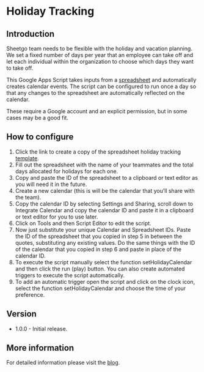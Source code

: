 # Holiday Tracking

## Introduction

Sheetgo team needs to be flexible with the holiday and vacation planning. We set a fixed number of days per year that an employee can take off and let each individual within the organization to choose which days they want to take off.

This Google Apps Script takes inputs from a [spreadsheet](https://docs.google.com/spreadsheets/d/1oPD22qiVj65Ud1_U-O-44xJekYQ6SFtlyiL_slWydTE/copy) and automatically creates calendar events. The script can be configured to run once a day so that any changes to the spreadsheet are automatically reflected on the calendar.

These require a Google account and an explicit permission, but in some cases may be a good fit.

## How to configure
1. Click the link to create a copy of the spreadsheet holiday tracking [template](https://docs.google.com/spreadsheets/d/1oPD22qiVj65Ud1_U-O-44xJekYQ6SFtlyiL_slWydTE/copy).
2. Fill out the spreadsheet with the name of your teammates and the total days allocated for holidays for each one.
3. Copy and paste the ID of the spreadsheet to a clipboard or text editor as you will need it in the future.
4. Create a new calendar (this is will be the calendar that you’ll share with the team).
5. Copy the calendar ID by selecting Settings and Sharing, scroll down to Integrate Calendar and copy the calendar ID and paste it in a clipboard or text editor for you to use later.
6. Click on Tools and then Script Editor to edit the script.
7. Now just substitute your unique Calendar and Spreadsheet IDs. Paste the ID of the spreadsheet that you copied in step 5 in between the quotes, substituting any existing values. Do the same things with the ID of the calendar that you copied in step 6 and paste in place of the calendar ID.
8. To execute the script manually select the function setHolidayCalendar and then click the run (play) button. You can also create automated triggers to execute the script automatically.
9. To add an automatic trigger open the script and click on the clock icon, select the function setHolidayCalendar and choose the time of your preference.








## Version
+ 1.0.0 - Initial release.

## More information

For detailed information please visit the [blog](https://blog.sheetgo.com/google-cloud-solutions/holiday-tracking/).
